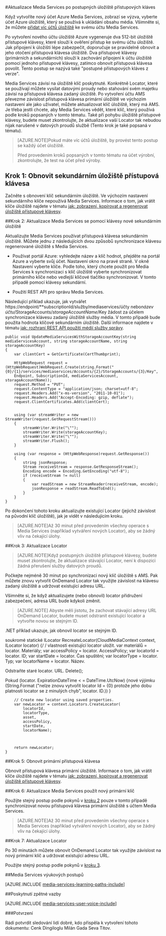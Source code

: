 <properties 
    pageTitle="Aktualizace Media Services po pohybu přístupových kláves z verze úložiště | Microsoft Azure" 
    description="Tento článek vám pokyny k aktualizaci Media Services po postupných přístupových kláves z verze úložiště." 
    services="media-services" 
    documentationCenter="" 
    authors="Juliako"
    manager="erikre" 
    editor=""/>

<tags 
    ms.service="media-services" 
    ms.workload="media" 
    ms.tgt_pltfrm="na" 
    ms.devlang="na" 
    ms.topic="article" 
    ms.date="09/26/2016" 
    ms.author="milangada;cenkdin;juliako"/>

#<a name="update-media-services-after-rolling-storage-access-keys"></a>Aktualizace Media Services po postupných úložiště přístupových kláves

Když vytvoříte nový účet Azure Media Services, zobrazí se výzva, vyberte účet Azure úložiště, který se používá k ukládání obsahu média. Všimněte si, že můžete [přidat víc účtů úložiště](meda-services-managing-multiple-storage-accounts.md) ke svému účtu Media Services.

Po vytvoření nového účtu úložiště Azure vygeneruje dva 512-bit úložiště přístupové klávesy, které slouží k ověření přístup ke svému účtu úložiště. Jak připojení k úložišti lépe zabezpečit, doporučuje se pravidelně obnovit a jeho otočení přístupová klávesa úložiště. Dva přístupové klávesy (primárních a sekundárních) slouží k zachování připojení k účtu úložiště pomocí jednoho přístupové klávesy, zatímco obnovit přístupová klávesa povolit. Tento postup se nazývá také "postupné přístupových kláves z verze".

Media Services závisí na úložiště klíč poskytnuté. Konkrétně Locator, které se používají můžete vysílat datovými proudy nebo stahování svém majetku závisí na přístupová klávesa zadaný úložiště. Po vytvoření účtu AMS převezme závislost přístupová klávesa primární úložiště ve výchozím nastavení ale jako uživatel, můžete aktualizovat klíč úložiště, který má AMS. Je třeba jestli chcete, aby Media Services vědět, které klíč, který používá podle kroků popsaných v tomto tématu. Také při pohybu úložiště přístupové klávesy, budete muset zkontrolujte, že aktualizace vaší Locator tak nebudou nijak narušené v datových proudů službě (Tento krok je také popsaná v tématu).

>[AZURE.NOTE]Pokud máte víc účtů úložiště, by provést tento postup se každý účet úložiště.
>
>Před provedením kroků popsaných v tomto tématu na účet výrobní, zkontrolujte, že test na účet před výroby.


## <a name="step-1-regenerate-secondary-storage-access-key"></a>Krok 1: Obnovit sekundárním úložiště přístupová klávesa

Začněte s obnovení klíč sekundárním úložiště. Ve výchozím nastavení sekundárního klíče nepoužívá Media Services.  Informace o tom, jak vrátit klíče úložiště najdete v tématu [jak: zobrazení, kopírovat a regenerovat úložiště přístupové klávesy](../storage-create-storage-account.md#view-copy-and-regenerate-storage-access-keys).
  
##<a id="step2"></a>Krok 2: Aktualizace Media Services se pomocí klávesy nové sekundárním úložiště

Aktualizujte Media Services používat přístupová klávesa sekundárním úložiště. Můžete jednu z následujících dvou způsobů synchronizace klávesu regenerované úložiště s Media Services.

- Používat portál Azure: vyhledejte název a klíč hodnot, přejděte na portál Azure a vyberte svůj účet. Nastavení okno na pravé straně. V okně Nastavení vyberte klíče. Podle toho, který chcete použít pro Media Services k synchronizaci s klíč úložiště vyberte synchronizovat primárního klíče nebo vedlejší klíčové tlačítko synchronizovat. V tomto případě pomocí klávesy sekundární.

- Použití REST API pro správu Media Services.

Následující příklad ukazuje, jak vytvářet https://endpoint/**subscriptionId/služby/mediaservices/účty nebo*název účtu*/StorageAccounts/*storageAccountName*/Key žádost za účelem synchronizace klávesu zadaný úložiště služby média. V tomto případě bude použita hodnota klíčové sekundárním úložiště. Další informace najdete v tématu [jak: rozhraní REST API použití médií služby správy](http://msdn.microsoft.com/library/azure/dn167656.aspx).
    
    public void UpdateMediaServicesWithStorageAccountKey(string mediaServicesAccount, string storageAccountName, string storageAccountKey)
    {
        var clientCert = GetCertificate(CertThumbprint);
        
        HttpWebRequest request = (HttpWebRequest)WebRequest.Create(string.Format("{0}/{1}/services/mediaservices/Accounts/{2}/StorageAccounts/{3}/Key",
        Endpoint, SubscriptionId, mediaServicesAccount, storageAccountName));
        request.Method = "PUT";
        request.ContentType = "application/json; charset=utf-8";
        request.Headers.Add("x-ms-version", "2011-10-01");
        request.Headers.Add("Accept-Encoding: gzip, deflate");
        request.ClientCertificates.Add(clientCert);
        
        
        using (var streamWriter = new StreamWriter(request.GetRequestStream()))
        {
            streamWriter.Write("\"");
            streamWriter.Write(storageAccountKey);
            streamWriter.Write("\"");
            streamWriter.Flush();
        }
        
        using (var response = (HttpWebResponse)request.GetResponse())
        {
            string jsonResponse;
            Stream receiveStream = response.GetResponseStream();
            Encoding encode = Encoding.GetEncoding("utf-8");
            if (receiveStream != null)
            {
                var readStream = new StreamReader(receiveStream, encode);
                jsonResponse = readStream.ReadToEnd();
            }
        }
    }

Po dokončení tohoto kroku aktualizujte existující Locator (jejichž závislost na původní klíč úložiště), jak je vidět v následujícím kroku.

>[AZURE.NOTE]Až 30 minut před provedením všechny operace s Media Services (například vytváření nových Locator), aby se žádný vliv na čekající úlohy.

##<a name="step-3-update-locators"></a>Krok 3: Aktualizace Locator

>[AZURE.NOTE]Když postupných úložiště přístupové klávesy, budete muset zkontrolujte, že aktualizace stávající Locator, není k dispozici žádná přerušení služby datových proudů.

Počkejte nejméně 30 minut po synchronizaci nový klíč úložiště s AMS. Pak můžete znovu vytvořit OnDemand Locator tak využijte závislost na klávesu zadaný úložiště a udržovat existující adresu URL.

Všimněte si, že když aktualizujete (nebo obnovil) locator přidružení zabezpečení, adresa URL bude kdykoli změnit.

>[AZURE.NOTE] Abyste měli jistotu, že zachovat stávající adresy URL OnDemand Locator, budete muset odstranit existující locator a vytvořte novou se stejným ID.

.NET příklad ukazuje, jak obnovil locator se stejným ID.

soukromé statické ILocator RecreateLocator(CloudMediaContext context, ILocator locator) {/ / vlastnosti existující locator uložit.
var materiálů = locator. Materiály; var accessPolicy = locator. AccessPolicy; var locatorId = locator. ID; var startDate = locator. Čas spuštění; var locatorType = locator. Typ; var locatorName = locator. Název.

Odstraňte staré locator.
URL. Delete();

Pokud (locator. ExpirationDateTime < = DateTime.UtcNow) {nové výjimku (String.Format ("nelze znovu vytvořit locator Id = {0} protože jeho dobu platnosti locator se z minulých chyb", locator. ID.)) }
    
        // Create new locator using saved properties.
        var newLocator = context.Locators.CreateLocator(
            locatorId,
            locatorType,
            asset,
            accessPolicy,
            startDate,
            locatorName);
    
    
    
        return newLocator;
    }


##<a name="step-5-regenerate--primary-storage-access-key"></a>Krok 5: Obnovit primární přístupová klávesa

Obnovit přístupová klávesa primární úložiště. Informace o tom, jak vrátit klíče úložiště najdete v tématu [jak: zobrazení, kopírovat a regenerovat úložiště přístupové klávesy](../storage-create-storage-account.md#view-copy-and-regenerate-storage-access-keys).

##<a name="step-6-update-media-services-to-use-the-new-primary-storage-key"></a>Krok 6: Aktualizace Media Services použít nový primární klíč
    
Použijte stejný postup podle pokynů v [kroku 2](media-services-roll-storage-access-keys.md#step2) pouze v tomto případě synchronizovat novou přístupová klávesa primární úložiště s účtem Media Services.

>[AZURE.NOTE]Až 30 minut před provedením všechny operace s Media Services (například vytváření nových Locator), aby se žádný vliv na čekající úlohy.

##<a name="step-7-update-locators"></a>Krok 7: Aktualizace Locator  

Po 30 minutách můžete obnovit OnDemand Locator tak využijte závislost na nový primární klíč a udržovat existující adresu URL.

Použijte stejný postup podle pokynů v [kroku 3](media-services-roll-storage-access-keys.md#step-3-update-locators).


##<a name="media-services-learning-paths"></a>Media Services výukových postupů

[AZURE.INCLUDE [media-services-learning-paths-include](../../includes/media-services-learning-paths-include.md)]

##<a name="provide-feedback"></a>Poskytnutí zpětné vazby

[AZURE.INCLUDE [media-services-user-voice-include](../../includes/media-services-user-voice-include.md)]



###<a name="acknowledgments"></a>Potvrzení 

Rádi potvrdit sledování lidí dobré, kdo přispěla k vytvoření tohoto dokumentu: Cenk Dingiloglu Milán Gada Seva Titov.
